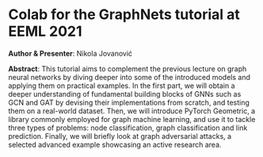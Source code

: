 # Colab for the GraphNets tutorial at EEML 2021

**Author & Presenter**: Nikola Jovanović

**Abstract**: 
This tutorial aims to complement the previous lecture on graph neural networks by diving deeper into some of the introduced models and applying them on practical examples. In the first part, we will obtain a deeper understanding of fundamental building blocks of GNNs such as GCN and GAT by devising their implementations from scratch, and testing them on a real-world dataset. Then, we will introduce PyTorch Geometric, a library commonly employed for graph machine learning, and use it to tackle three types of problems: node classification, graph classification and link prediction. Finally, we will briefly look at graph adversarial attacks, a selected advanced example showcasing an active research area.